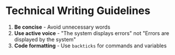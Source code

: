 # Technical Writing Guidelines

1. **Be concise** - Avoid unnecessary words
2. **Use active voice** - "The system displays errors" not "Errors are displayed by the system"
3. **Code formatting** - Use `backticks` for commands and variables
